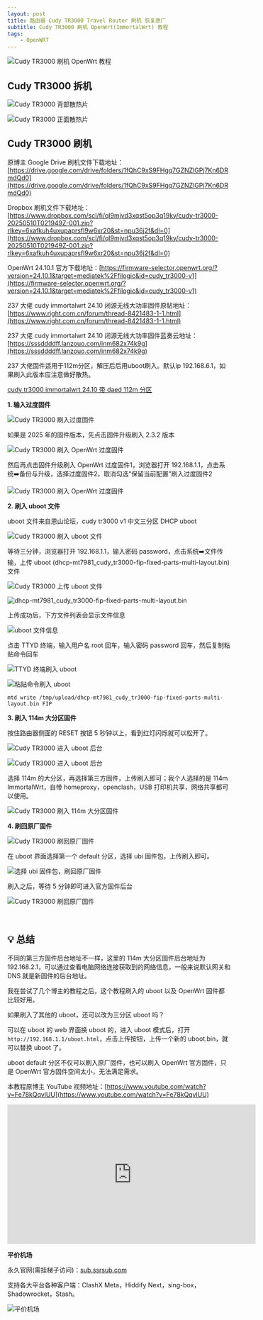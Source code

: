 ```yaml
---
layout: post
title: 路由器 Cudy TR3000 Travel Router 刷机 恢复原厂
subtitle: Cudy TR3000 刷机 OpenWrt(ImmortalWrt) 教程
tags:
    - OpenWRT
---
```


![Cudy TR3000 刷机 OpenWrt 教程](https://raw.githubusercontent.com/huijingfei/Blog_Gitalk/refs/heads/main/Images/cudy%20tr3000/cudy%20tr3000%2001.webp)

## ​​Cudy TR3000 拆机

![Cudy TR3000 背部散热片](https://raw.githubusercontent.com/huijingfei/Blog_Gitalk/refs/heads/main/Images/cudy%20tr3000/cudy%20tr3000%2003.webp)

![Cudy TR3000 正面散热片](https://raw.githubusercontent.com/huijingfei/Blog_Gitalk/refs/heads/main/Images/cudy%20tr3000/cudy%20tr3000%2002.webp)

## Cudy TR3000 刷机

原博主 Google Drive 刷机文件下载地址：[https://drive.google.com/drive/folders/1fQhC9xS9FHgq7GZNZlGPj7Kn6DRmdQd0](https://drive.google.com/drive/folders/1fQhC9xS9FHgq7GZNZlGPj7Kn6DRmdQd0)

Dropbox 刷机文件下载地址：[https://www.dropbox.com/scl/fi/ql9mjvd3xqst5op3q19ky/cudy-tr3000-20250510T021949Z-001.zip?rlkey=6xafkuh4uxupaprsfl9w6xr20&st=npu36j2f&dl=0](https://www.dropbox.com/scl/fi/ql9mjvd3xqst5op3q19ky/cudy-tr3000-20250510T021949Z-001.zip?rlkey=6xafkuh4uxupaprsfl9w6xr20&st=npu36j2f&dl=0)

OpenWrt 24.10.1 官方下载地址：[https://firmware-selector.openwrt.org/?version=24.10.1&target=mediatek%2Ffilogic&id=cudy_tr3000-v1](https://firmware-selector.openwrt.org/?version=24.10.1&target=mediatek%2Ffilogic&id=cudy_tr3000-v1)

237 大佬 cudy immortalwrt 24.10 闭源无线大功率固件原帖地址：[https://www.right.com.cn/forum/thread-8421483-1-1.html](https://www.right.com.cn/forum/thread-8421483-1-1.html)

237 大佬 cudy immortalwrt 24.10 闭源无线大功率固件蓝奏云地址：[https://sssddddff.lanzouo.com/inm682x74k9g](https://sssddddff.lanzouo.com/inm682x74k9g)

237 大佬固件适用于112m分区，解压后后用uboot刷入。默认ip 192.168.6.1，如果刷入此版本应注意做好散热。

[cudy tr3000 immortalwrt 24.10 带 daed 112m 分区](https://www.right.com.cn/forum/thread-8418319-1-1.html)

​​**1. 输入过度固件​​**

![Cudy TR3000 刷入过度固件](https://raw.githubusercontent.com/huijingfei/Blog_Gitalk/refs/heads/main/Images/cudy%20tr3000/cudy%20tr3000%2004.webp)

如果是 2025 年的固件版本，先点击固件升级刷入 2.3.2 版本

![Cudy TR3000 刷入 OpenWrt 过度固件](https://raw.githubusercontent.com/huijingfei/Blog_Gitalk/refs/heads/main/Images/cudy%20tr3000/cudy%20tr3000%2005.webp)

然后再点击固件升级刷入 OpenWrt 过度固件1，浏览器打开 192.168.1.1，点击系统➡️备份与升级，选择过度固件2，取消勾选“保留当前配置”刷入过度固件2

![Cudy TR3000 刷入 OpenWrt 过度固件](https://raw.githubusercontent.com/huijingfei/Blog_Gitalk/refs/heads/main/Images/cudy%20tr3000/cudy%20tr3000%2006.webp)

​​**2. 刷入 uboot 文件​​​​**

uboot 文件来自恩山论坛，cudy tr3000 v1 中文三分区 DHCP uboot

![Cudy TR3000 刷入 uboot 文件](https://raw.githubusercontent.com/huijingfei/Blog_Gitalk/refs/heads/main/Images/cudy%20tr3000/cudy%20tr3000%2007.webp)

等待三分钟，浏览器打开 192.168.1.1，输入密码 password，点击系统➡️文件传输，上传 uboot (dhcp-mt7981_cudy_tr3000-fip-fixed-parts-multi-layout.bin) 文件

![Cudy TR3000 上传 uboot 文件](https://raw.githubusercontent.com/huijingfei/Blog_Gitalk/refs/heads/main/Images/cudy%20tr3000/cudy%20tr3000%2008.webp)

![dhcp-mt7981_cudy_tr3000-fip-fixed-parts-multi-layout.bin](https://raw.githubusercontent.com/huijingfei/Blog_Gitalk/refs/heads/main/Images/cudy%20tr3000/cudy%20tr3000%2009.webp)

上传成功后，下方文件列表会显示文件信息

![uboot 文件信息](https://raw.githubusercontent.com/huijingfei/Blog_Gitalk/refs/heads/main/Images/cudy%20tr3000/cudy%20tr3000%2010.webp)

点击 TTYD 终端，输入用户名 root 回车，输入密码 password 回车，然后复制粘贴命令回车

![TTYD 终端刷入 uboot](https://raw.githubusercontent.com/huijingfei/Blog_Gitalk/refs/heads/main/Images/cudy%20tr3000/cudy%20tr3000%2011.webp)

![粘贴命令刷入 uboot](https://raw.githubusercontent.com/huijingfei/Blog_Gitalk/refs/heads/main/Images/cudy%20tr3000/cudy%20tr3000%2012.webp)
```
mtd write /tmp/upload/dhcp-mt7981_cudy_tr3000-fip-fixed-parts-multi-layout.bin FIP
```
**​​3. 刷入 114m 大分区固件​​**

按住路由器侧面的 RESET 按钮 5 秒钟以上，看到红灯闪烁就可以松开了。

![Cudy TR3000 进入 uboot 后台](https://raw.githubusercontent.com/huijingfei/Blog_Gitalk/refs/heads/main/Images/cudy%20tr3000/cudy%20tr3000%2013.webp)

![Cudy TR3000 进入 uboot 后台](https://raw.githubusercontent.com/huijingfei/Blog_Gitalk/refs/heads/main/Images/cudy%20tr3000/cudy%20tr3000%2014.webp)

选择 114m 的大分区，再选择第三方固件，上传刷入即可；我个人选择的是 114m ImmortalWrt，自带 homeproxy，openclash，USB 打印机共享，网络共享都可以使用。

![Cudy TR3000 刷入 114m 大分区固件](https://raw.githubusercontent.com/huijingfei/Blog_Gitalk/refs/heads/main/Images/cudy%20tr3000/cudy%20tr3000%2015.webp)

**4. 刷回原厂固件​​**

![Cudy TR3000 刷回原厂固件​​](https://raw.githubusercontent.com/huijingfei/Blog_Gitalk/refs/heads/main/Images/cudy%20tr3000/cudy%20tr3000%2016.webp)

在 uboot 界面选择第一个 default 分区，选择 ubi 固件包，上传刷入即可。

![选择 ubi 固件包，刷回原厂固件](https://raw.githubusercontent.com/huijingfei/Blog_Gitalk/refs/heads/main/Images/cudy%20tr3000/cudy%20tr3000%2017.webp)

刷入之后，等待 5 分钟即可进入官方固件后台

![Cudy TR3000 刷回原厂固件](https://raw.githubusercontent.com/huijingfei/Blog_Gitalk/refs/heads/main/Images/cudy%20tr3000/cudy%20tr3000%2018.webp)

​​
## 💡 总结​​

不同的第三方固件后台地址不一样，这里的 114m 大分区固件后台地址为 192.168.2.1，可以通过查看电脑网络连接获取到的网络信息，一般来说默认网关和 DNS 就是新固件的后台地址。

我在尝试了几个博主的教程之后，这个教程刷入的 uboot 以及 OpenWrt 固件都比较好用。

如果刷入了其他的 uboot，还可以改为三分区 uboot 吗？

可以在 uboot 的 web 界面换 uboot 的，进入 uboot 模式后，打开 `http://192.168.1.1/uboot.html`，点击上传按钮，上传一个新的 uboot.bin，就可以替换 uboot 了。

uboot default 分区不仅可以刷入原厂固件，也可以刷入 OpenWrt 官方固件，只是 OpenWrt 官方固件空间太小，无法满足需求。

本教程原博主 YouTube 视频地址：[https://www.youtube.com/watch?v=Fe78kQqvlUU](https://www.youtube.com/watch?v=Fe78kQqvlUU)

<iframe width="560" height="315" src="https://www.youtube.com/embed/Fe78kQqvlUU?si=V3ilvZNi345JP7Eb" title="YouTube video player" frameborder="0" allow="accelerometer; autoplay; clipboard-write; encrypted-media; gyroscope; picture-in-picture; web-share" referrerpolicy="strict-origin-when-cross-origin" allowfullscreen></iframe>

**平价机场**

永久官网(需挂梯子访问)：[sub.ssrsub.com](https://sub.ssrsub.com/#/register?code=PnpWSPpi)

支持各大平台各种客户端：ClashX Meta，Hiddify Next，sing-box，Shadowrocket，Stash。

![平价机场](https://raw.githubusercontent.com/huijingfei/Blog_Gitalk/refs/heads/main/Images/ssrsub.webp)
